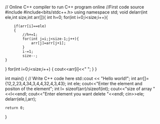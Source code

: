 

// Online C++ compiler to run C++ program online
//First code source
#include <iostream>
#include<bits/stdc++.h>
using namespace std;
void delarr(int ele,int size,int arr[]){
    int h=0;
    for(int i=0;i<size;i++){
       
        if(arr[i]==ele)
        {
            //h+=1;
            for(int j=i;j<size-1;j++){
                arr[j]=arr[j+1];
            }
            i-=1;
            size--;
    }
}
 for(int i=0;i<size;i++)
   {
       cout<<arr[i]<<" ";
   }
}


int main() {
    // Write C++ code here
    std::cout << "Hello world!";
    int arr[]={12,2,23,4,34,3,4,4,32,4,3,43};
    int ele;
    cout<<"Enter the element and positon of the element";
   int l= sizeof(arr)/sizeof(int);
   cout<<"size of array "<<l<<endl;
   cout<<"Enter element you want delete "<<endl;
   cin>>ele;
   delarr(ele,l,arr);
  

    return 0;
}
